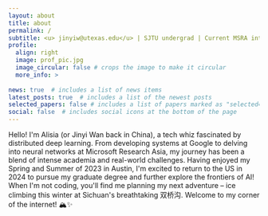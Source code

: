 ```yaml
---
layout: about
title: about
permalink: /
subtitle: <u> jinyiw@utexas.edu</u> | SJTU undergrad | Current MSRA intern | Former Google intern 
profile:
  align: right
  image: prof_pic.jpg
  image_circular: false # crops the image to make it circular
  more_info: >
  
news: true  # includes a list of news items
latest_posts: true  # includes a list of the newest posts
selected_papers: false # includes a list of papers marked as "selected={true}"
social: false  # includes social icons at the bottom of the page
---
```


Hello! I'm Alisia (or Jinyi Wan back in China), a tech whiz fascinated by distributed deep learning. From developing systems at Google to delving into neural networks at Microsoft Research Asia, my journey has been a blend of intense academia and real-world challenges. Having enjoyed my Spring and Summer of 2023 in Austin, I'm excited to return to the US in 2024 to pursue my graduate degree and further explore the frontiers of AI!  When I'm not coding, you'll find me planning my next adventure – ice climbing this winter at Sichuan's breathtaking 双桥沟. Welcome to my corner of the internet! 🏔️✨
